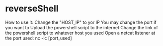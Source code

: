 # reverseShell

How to use it: 
	Change the "HOST_IP" to yor IP
	You may change the port if you want to
	Upload the powershell script to the internet
	Change the link of the powershell script to whatever host you used
	Open a netcat listener at the port used: nc -lc [port_used]